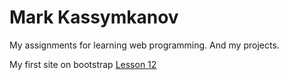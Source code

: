 # Mark Kassymkanov
My assignments for learning web programming.
And my projects.

My first site on bootstrap [Lesson 12](https://marchello66.github.io/lesson_12/src/index.html "Layout on bootstrap")
